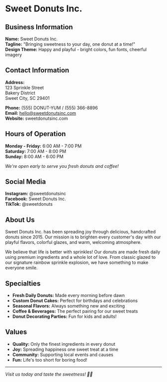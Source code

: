 # Sweet Donuts Inc.

## Business Information

**Name:** Sweet Donuts Inc.  
**Tagline:** "Bringing sweetness to your day, one donut at a time!"  
**Design Theme:** Happy and playful - bright colors, fun fonts, cheerful imagery  

## Contact Information

**Address:**  
123 Sprinkle Street  
Bakery District  
Sweet City, SC 29401  

**Phone:** (555) DONUT-YUM / (555) 366-8896  
**Email:** hello@sweetdonutsinc.com  
**Website:** sweetdonutsinc.com  

## Hours of Operation

**Monday - Friday:** 6:00 AM - 7:00 PM  
**Saturday:** 7:00 AM - 8:00 PM  
**Sunday:** 8:00 AM - 6:00 PM  

*We're open early to serve you fresh donuts and coffee!*

## Social Media

**Instagram:** @sweetdonutsinc  
**Facebook:** Sweet Donuts Inc.  
**TikTok:** @sweetdonuts  

## About Us

Sweet Donuts Inc. has been spreading joy through delicious, handcrafted donuts since 2015. Our mission is to brighten every customer's day with our playful flavors, colorful glazes, and warm, welcoming atmosphere.

We believe that life is better with sprinkles! Our donuts are made fresh daily using premium ingredients and a whole lot of love. From classic glazed to our signature rainbow sprinkle explosion, we have something to make everyone smile.

## Specialties

- **Fresh Daily Donuts:** Made every morning before dawn
- **Custom Donut Cakes:** Perfect for birthdays and celebrations  
- **Seasonal Flavors:** Always something new and exciting
- **Coffee & Beverages:** The perfect pairing for our sweet treats
- **Donut Decorating Parties:** Fun for kids and adults!

## Values

- **Quality:** Only the finest ingredients in every donut
- **Joy:** Spreading happiness one sweet treat at a time
- **Community:** Supporting local events and causes
- **Fun:** Life's too short for boring food!

---

*Visit us today and taste the sweetness! 🍩✨*